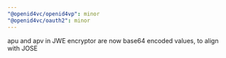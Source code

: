 ```yaml
---
"@openid4vc/openid4vp": minor
"@openid4vc/oauth2": minor
---
```


apu and apv in JWE encryptor are now base64 encoded values, to align with JOSE
